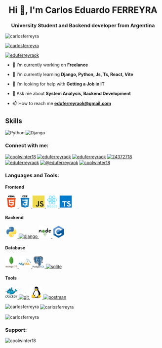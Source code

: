 

<h1 align="center">Hi 👋, I'm Carlos Eduardo FERREYRA</h1>
<h3 align="center">University Student and Backend developer from Argentina</h3>

<p align="left"> <img src="https://komarev.com/ghpvc/?username=carlosferreyra&label=Profile%20views&color=0e75b6&style=flat" alt="carlosferreyra" /> </p>

<p align="left"> <a href="https://github.com/ryo-ma/github-profile-trophy"><img src="https://github-profile-trophy.vercel.app/?username=carlosferreyra&column=-1" alt="carlosferreyra" /></a> </p>

<p align="left"> <a href="https://twitter.com/eduferreyraok" target="blank"><img src="https://img.shields.io/twitter/follow/eduferreyraok?logo=twitter&style=for-the-badge" alt="eduferreyraok" /></a> </p>

- 🔭 I’m currently working on **Freelance**

- 🌱 I’m currently learning **Django, Python, Js, Ts, React, Vite**

- 🤝 I’m looking for help with **Getting a Job in IT**

- 💬 Ask me about **System Analysis, Backend Development**

- 📫 How to reach me **eduferreyraok@gmail.com**

## Skills
<p>
  <img alt="Python" src="https://img.shields.io/badge/Python-3776AB?style=flat-square&logo=python&logoColor=white" />
  <img alt="Django" src="https://img.shields.io/badge/Django-092E20?style=flat-square&logo=django&logoColor=white" />
  <!-- Add more as per your skills -->
</p>

<h3 align="left">Connect with me:</h3>
<p align="left">
<a href="https://codepen.io/coolwinter18" target="blank"><img align="center" src="https://raw.githubusercontent.com/rahuldkjain/github-profile-readme-generator/master/src/images/icons/Social/codepen.svg" alt="coolwinter18" height="30" width="40" /></a>
<a href="https://twitter.com/eduferreyraok" target="blank"><img align="center" src="https://raw.githubusercontent.com/rahuldkjain/github-profile-readme-generator/master/src/images/icons/Social/twitter.svg" alt="eduferreyraok" height="30" width="40" /></a>
<a href="https://linkedin.com/in/eduferreyraok" target="blank"><img align="center" src="https://raw.githubusercontent.com/rahuldkjain/github-profile-readme-generator/master/src/images/icons/Social/linked-in-alt.svg" alt="eduferreyraok" height="30" width="40" /></a>
<a href="https://stackoverflow.com/users/24372718" target="blank"><img align="center" src="https://raw.githubusercontent.com/rahuldkjain/github-profile-readme-generator/master/src/images/icons/Social/stack-overflow.svg" alt="24372718" height="30" width="40" /></a>
<a href="https://instagram.com/eduferreyraok" target="blank"><img align="center" src="https://raw.githubusercontent.com/rahuldkjain/github-profile-readme-generator/master/src/images/icons/Social/instagram.svg" alt="eduferreyraok" height="30" width="40" /></a>
<a href="https://www.youtube.com/@eduferreyraok" target="blank"><img align="center" src="https://raw.githubusercontent.com/rahuldkjain/github-profile-readme-generator/master/src/images/icons/Social/youtube.svg" alt="@eduferreyraok" height="30" width="40" /></a>
<a href="https://www.leetcode.com/coolwinter18" target="blank"><img align="center" src="https://raw.githubusercontent.com/rahuldkjain/github-profile-readme-generator/master/src/images/icons/Social/leet-code.svg" alt="coolwinter18" height="30" width="40" /></a>
</p>
<h3 align="left">Languages and Tools:</h3>
<h4 align="left">Frontend</h4>
<p align="left">
<a href="https://www.w3.org/html/" target="_blank" rel="noreferrer"> <img src="https://raw.githubusercontent.com/devicons/devicon/master/icons/html5/html5-original-wordmark.svg" alt="html5" width="40" height="40"/> </a>
<a href="https://www.w3schools.com/css/" target="_blank" rel="noreferrer"> <img src="https://raw.githubusercontent.com/devicons/devicon/master/icons/css3/css3-original-wordmark.svg" alt="css3" width="40" height="40"/> </a>
<a href="https://developer.mozilla.org/en-US/docs/Web/JavaScript" target="_blank" rel="noreferrer"> <img src="https://raw.githubusercontent.com/devicons/devicon/master/icons/javascript/javascript-original.svg" alt="javascript" width="40" height="40"/> </a>
<a href="https://reactjs.org/" target="_blank" rel="noreferrer"> <img src="https://raw.githubusercontent.com/devicons/devicon/master/icons/react/react-original-wordmark.svg" alt="react" width="40" height="40"/> </a> 
<a href="https://www.typescriptlang.org/" target="_blank" rel="noreferrer"> <img src="https://raw.githubusercontent.com/devicons/devicon/master/icons/typescript/typescript-original.svg" alt="typescript" width="40" height="40"/> </a>
</p>
<h4 align="left">Backend</h4>
<p align="left">
<a href="https://www.python.org" target="_blank" rel="noreferrer"> <img src="https://raw.githubusercontent.com/devicons/devicon/master/icons/python/python-original.svg" alt="python" width="40" height="40"/> </a> 
<a href="https://www.djangoproject.com/" target="_blank" rel="noreferrer"> <img src="https://cdn.worldvectorlogo.com/logos/django.svg" alt="django" width="40" height="40"/> </a>
<a href="https://nodejs.org" target="_blank" rel="noreferrer"> <img src="https://raw.githubusercontent.com/devicons/devicon/master/icons/nodejs/nodejs-original-wordmark.svg" alt="nodejs" width="40" height="40"/> </a> 
<a href="https://www.cprogramming.com/" target="_blank" rel="noreferrer"> <img src="https://raw.githubusercontent.com/devicons/devicon/master/icons/c/c-original.svg" alt="c" width="40" height="40"/> </a>
</p>
<h4 align="left">Database</h4>
<p align="left">
<a href="https://www.mongodb.com/" target="_blank" rel="noreferrer"> <img src="https://raw.githubusercontent.com/devicons/devicon/master/icons/mongodb/mongodb-original-wordmark.svg" alt="mongodb" width="40" height="40"/> </a>
<a href="https://www.mysql.com/" target="_blank" rel="noreferrer"> <img src="https://raw.githubusercontent.com/devicons/devicon/master/icons/mysql/mysql-original-wordmark.svg" alt="mysql" width="40" height="40"/> </a> 
<a href="https://www.postgresql.org" target="_blank" rel="noreferrer"> <img src="https://raw.githubusercontent.com/devicons/devicon/master/icons/postgresql/postgresql-original-wordmark.svg" alt="postgresql" width="40" height="40"/> </a> 
<a href="https://www.sqlite.org/" target="_blank" rel="noreferrer"> <img src="https://www.vectorlogo.zone/logos/sqlite/sqlite-icon.svg" alt="sqlite" width="40" height="40"/> </a> 
</p>
<h4 align="left">Tools</h4>
<p align="left">
<a href="https://www.docker.com/" target="_blank" rel="noreferrer"> <img src="https://raw.githubusercontent.com/devicons/devicon/master/icons/docker/docker-original-wordmark.svg" alt="docker" width="40" height="40"/> </a> 
<a href="https://git-scm.com/" target="_blank" rel="noreferrer"> <img src="https://www.vectorlogo.zone/logos/git-scm/git-scm-icon.svg" alt="git" width="40" height="40"/> </a> 
<a href="https://www.linux.org/" target="_blank" rel="noreferrer"> <img src="https://raw.githubusercontent.com/devicons/devicon/master/icons/linux/linux-original.svg" alt="linux" width="40" height="40"/> </a> 
<a href="https://postman.com" target="_blank" rel="noreferrer"> <img src="https://www.vectorlogo.zone/logos/getpostman/getpostman-icon.svg" alt="postman" width="40" height="40"/></a>
</p>


<p><img align="left" src="https://github-readme-stats.vercel.app/api/top-langs?username=carlosferreyra&show_icons=true&locale=en&layout=compact" alt="carlosferreyra" /></p>

<p>&nbsp;<img align="center" src="https://github-readme-stats.vercel.app/api?username=carlosferreyra&show_icons=true&locale=en" alt="carlosferreyra" /></p>

<p><img align="center" src="https://github-readme-streak-stats.herokuapp.com/?user=carlosferreyra&" alt="carlosferreyra" /></p>

<h3 align="left">Support:</h3>
<p><a href="https://www.buymeacoffee.com/coolwinter18"> <img align="left" src="https://cdn.buymeacoffee.com/buttons/v2/default-yellow.png" height="50" width="210" alt="coolwinter18" /></a></p><br><br>
